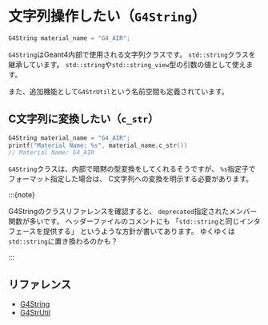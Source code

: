 # 文字列操作したい（``G4String``）

```cpp
G4String material_name = "G4_AIR";
```

``G4String``はGeant4内部で使用される文字列クラスです。
``std::string``クラスを継承しています。
``std::string``や``std::string_view``型の引数の値として使えます。

また、追加機能として``G4StrUtil``という名前空間も定義されています。

## C文字列に変換したい（``c_str``）

```cpp
G4String material_name = "G4_AIR";
printf("Material Name: %s", material_name.c_str())
// Material Name: G4_AIR
```

``G4String``クラスは、内部で暗黙の型変換をしてくれるそうですが、
``%s``指定子でフォーマット指定した場合は、
C文字列への変換を明示する必要があります。

:::{note}

G4Stringのクラスリファレンスを確認すると、
``deprecated``指定されたメンバー関数が多いです。
ヘッダーファイルのコメントにも
「``std::string``と同じインタフェースを提供する」
というような方針が書いてあります。
ゆくゆくは``std::string``に置き換わるのかも？

:::

## リファレンス

- [G4String](https://geant4.kek.jp/Reference/11.2.0/classG4String.html)
- [G4StrUtil](https://geant4.kek.jp/Reference/11.2.0/namespaceG4StrUtil.html)
